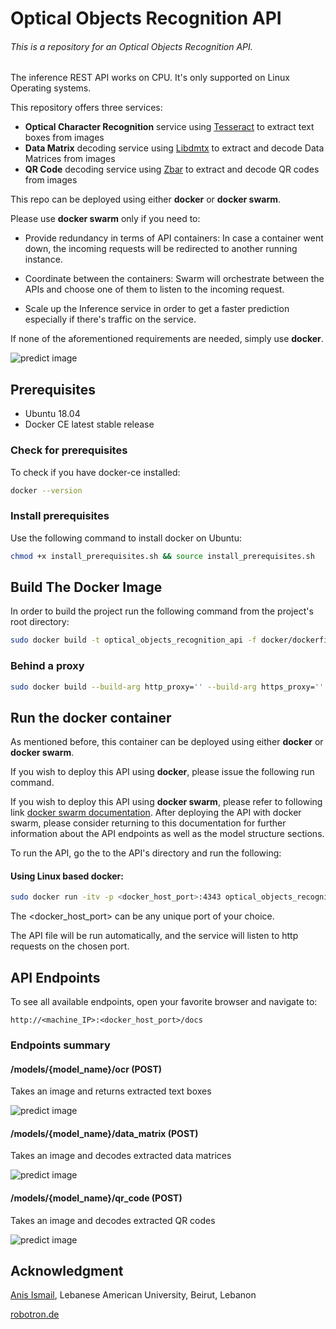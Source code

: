 # Optical Objects Recognition API

###### This is a repository for an Optical Objects Recognition API.

The inference REST API works on CPU. It's only supported on Linux Operating systems.

This repository offers three services:

- **Optical Character Recognition** service using [Tesseract](https://github.com/tesseract-ocr/tesseract) to extract text boxes from images
- **Data Matrix** decoding service using [Libdmtx](https://github.com/NaturalHistoryMuseum/pylibdmtx) to extract and decode Data Matrices from images
- **QR Code** decoding service using [Zbar](https://github.com/NaturalHistoryMuseum/pyzbar) to extract and decode QR codes from images 

This repo can be deployed using either **docker** or **docker swarm**.

Please use **docker swarm** only if you need to:

* Provide redundancy in terms of API containers: In case a container went down, the incoming requests will be redirected to another running instance.

* Coordinate between the containers: Swarm will orchestrate between the APIs and choose one of them to listen to the incoming request.

* Scale up the Inference service in order to get a faster prediction especially if there's traffic on the service.

If none of the aforementioned requirements are needed, simply use **docker**.

![predict image](./docs/4.gif)

## Prerequisites

- Ubuntu 18.04
- Docker CE latest stable release

### Check for prerequisites

To check if you have docker-ce installed:

```sh
docker --version
```

### Install prerequisites

Use the following command to install docker on Ubuntu:

```sh
chmod +x install_prerequisites.sh && source install_prerequisites.sh
```

## Build The Docker Image

In order to build the project run the following command from the project's root directory:    

```sh
sudo docker build -t optical_objects_recognition_api -f docker/dockerfile .
```

### Behind a proxy

```sh
sudo docker build --build-arg http_proxy='' --build-arg https_proxy='' -t optical_objects_recognition_api -f ./docker/dockerfile .
```

## Run the docker container

As mentioned before, this container can be deployed using either  **docker** or **docker swarm**. 

If you wish to deploy this API using **docker**, please issue the following run command. 

If you wish to deploy this API using **docker swarm**, please refer to following link [docker swarm documentation](./README-docker_swarm.md). After deploying the API with docker swarm, please consider returning to this documentation for further information about the API endpoints as well as the model structure sections.

To run the API, go the to the API's directory and run the following:

#### Using Linux based docker:

```sh
sudo docker run -itv -p <docker_host_port>:4343 optical_objects_recognition_api
```

The <docker_host_port> can be any unique port of your choice.

The API file will be run automatically, and the service will listen to http requests on the chosen port.

## API Endpoints

To see all available endpoints, open your favorite browser and navigate to:

```
http://<machine_IP>:<docker_host_port>/docs
```

### Endpoints summary

#### /models/{model_name}/ocr (POST)

Takes an image and returns extracted text boxes

![predict image](./docs/5.gif)

#### /models/{model_name}/data_matrix (POST)

Takes an image and decodes extracted data matrices

![predict image](./docs/5.gif)

#### /models/{model_name}/qr_code (POST)

Takes an image and decodes extracted QR codes

![predict image](./docs/5.gif)



## Acknowledgment

[Anis Ismail](https://www.linkedin.com/in/anisdismail), Lebanese American University, Beirut, Lebanon

[robotron.de](https://robotron.de)

